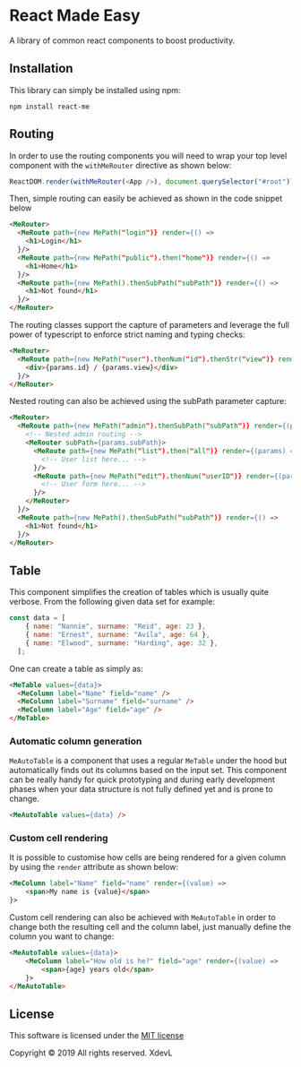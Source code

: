 # React Made Easy
A library of common react components to boost productivity.

## Installation
This library can simply be installed using npm:
```shell
npm install react-me
```
## Routing
In order to use the routing components you will need to wrap your top level component with the `withMeRouter` directive as shown below:
```javascript
ReactDOM.render(withMeRouter(<App />), document.querySelector("#root"));
```

Then, simple routing can easily be achieved as shown in the code snippet below

```html
<MeRouter>
  <MeRoute path={new MePath("login")} render={() =>
    <h1>Login</h1>
  }/>
  <MeRoute path={new MePath("public").then("home")} render={() =>
    <h1>Home</h1>
  }/>
  <MeRoute path={new MePath().thenSubPath("subPath")} render={() =>
    <h1>Not found</h1>
  }/>
</MeRouter>
```

The routing classes support the capture of parameters and leverage the full power of typescript to enforce strict naming and typing checks:
```html
<MeRouter>
  <MeRoute path={new MePath("user").thenNum("id").thenStr("view")} render={(params) => 
    <div>{params.id} / {params.view}</div>
  }/>
</MeRouter>

```

Nested routing can also be achieved using the subPath parameter capture:
```html
<MeRouter>
  <MeRoute path={new MePath("admin").thenSubPath("subPath")} render={(params) =>
    <!-- Nested admin routing -->
    <MeRouter subPath={params.subPath}>
      <MeRoute path={new MePath("list").then("all")} render={(params) =>
        <!-- User list here... -->
      }/>
      <MeRoute path={new MePath("edit").thenNum("userID")} render={(params) =>
        <!-- User form here... -->
      }/>
    </MeRouter>
  }/>
  <MeRoute path={new MePath().thenSubPath("subPath")} render={() =>
    <h1>Not found</h1>
  }/>
</MeRouter>

```


## Table
This component simplifies the creation of tables which is usually quite verbose. From the following given data set for example:
```javascript
const data = [
    { name: "Nannie", surname: "Reid", age: 23 },
    { name: "Ernest", surname: "Avila", age: 64 },
    { name: "Elwood", surname: "Harding", age: 32 },
  ];
```
One can create a table as simply as:
```html
<MeTable values={data}>
  <MeColumn label="Name" field="name" />
  <MeColumn label="Surname" field="surname" />
  <MeColumn label="Age" field="age" />
</MeTable>
```
### Automatic column generation
`MeAutoTable` is a component that uses a regular `MeTable` under the hood but automatically finds out its columns based on the input set. This component can be really handy for quick prototyping and during early development phases when your data structure is not fully defined yet and is prone to change.
```html
<MeAutoTable values={data} />
```
### Custom cell rendering
It is possible to customise how cells are being rendered for a given column by using the `render` attribute as shown below:
```html
<MeColumn label="Name" field="name" render={(value) =>
    <span>My name is {value}</span>
}>
```
Custom cell rendering can also be achieved with `MeAutoTable` in order to change both the resulting cell and the column label, just manually define the column you want to change:
```html
<MeAutoTable values={data}>
    <MeColumn label="How old is he?" field="age" render={(value) =>
        <span>{age} years old</span>
    }>
</MeAutoTable>
```

## License
This software is licensed under the [MIT license](LICENSE)

Copyright &#169; 2019 All rights reserved. XdevL
